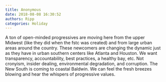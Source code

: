 ```yaml
---
title: Anonymous
date: 2018-08-08 16:30:52
authors: Ripp
categories: Holiday
---
```


 A ton of open-minded progressives are moving  here from the upper Midwest (like they did when the fstc was created) and from large urban areas around the country. These newcomers are changing the dynamic just as they have in urban southern centers like Atlanta and Houston. We want transparency, accountability, best practices, a healthy bay, etc. Not cronyism, insider dealing, environmental degradation, and corruption. The New South is coming to coastal Baldwin. We can feel the fresh breezes blowing and hear the whispers of progressive values.